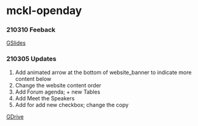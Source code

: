 # mckl-openday

### 210310 Feeback
[GSlides](https://docs.google.com/presentation/d/1tnzcgNDeC72siogIGJIwve2-nBc6xJfvA29l0q6WBgk/edit#slide=id.p1)

### 210305 Updates
1. Add animated arrow at the bottom of website_banner to indicate more content below
2. Change the website content order
3. Add Forum agenda; + new Tables
4. Add Meet the Speakers
5. Add for add new checkbox; change the copy

[GDrive](https://drive.google.com/drive/u/1/folders/175BSk0MTjKBOzwCa7_6j5CPVIFIhunx2)
